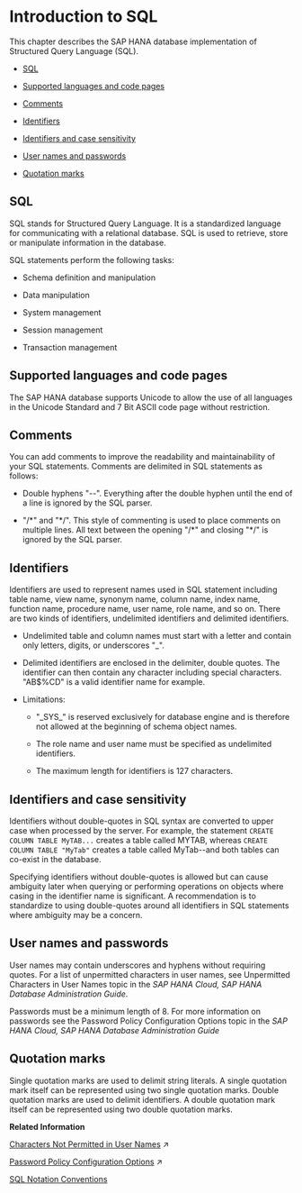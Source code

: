 <!-- loio209f5020751910148fd8fe88aa4d79d9 -->

# Introduction to SQL

This chapter describes the SAP HANA database implementation of Structured Query Language \(SQL\).



-   [SQL](introduction-to-sql-209f502.md#loio209f5020751910148fd8fe88aa4d79d9___bsql_introduction_1sql_introduction_sql) 

-   [Supported languages and code pages](introduction-to-sql-209f502.md#loio209f5020751910148fd8fe88aa4d79d9___bsql_introduction_1sql_introduction_supported_languages_and_code_pages) 

-   [Comments](introduction-to-sql-209f502.md#loio209f5020751910148fd8fe88aa4d79d9___bsql_introduction_1sql_introduction_comment) 

-   [Identifiers](introduction-to-sql-209f502.md#loio209f5020751910148fd8fe88aa4d79d9___bsql_introduction_1sql_introduction_identifiers) 

-   [Identifiers and case sensitivity](introduction-to-sql-209f502.md#loio209f5020751910148fd8fe88aa4d79d9__identifiers_case)

-   [User names and passwords](introduction-to-sql-209f502.md#loio209f5020751910148fd8fe88aa4d79d9__usernames_and_passwords)

-   [Quotation marks](introduction-to-sql-209f502.md#loio209f5020751910148fd8fe88aa4d79d9___bsql_introduction_1sql_introduction_quotation_marks)




<a name="loio209f5020751910148fd8fe88aa4d79d9___bsql_introduction_1sql_introduction_sql"/>

## SQL

SQL stands for Structured Query Language. It is a standardized language for communicating with a relational database. SQL is used to retrieve, store or manipulate information in the database.

SQL statements perform the following tasks:

-   Schema definition and manipulation

-   Data manipulation

-   System management

-   Session management

-   Transaction management




<a name="loio209f5020751910148fd8fe88aa4d79d9___bsql_introduction_1sql_introduction_supported_languages_and_code_pages"/>

## Supported languages and code pages

The SAP HANA database supports Unicode to allow the use of all languages in the Unicode Standard and 7 Bit ASCII code page without restriction.



<a name="loio209f5020751910148fd8fe88aa4d79d9___bsql_introduction_1sql_introduction_comment"/>

## Comments

You can add comments to improve the readability and maintainability of your SQL statements. Comments are delimited in SQL statements as follows:

-   Double hyphens "--". Everything after the double hyphen until the end of a line is ignored by the SQL parser.

-   "/\*" and "\*/". This style of commenting is used to place comments on multiple lines. All text between the opening "/\*" and closing "\*/" is ignored by the SQL parser.




<a name="loio209f5020751910148fd8fe88aa4d79d9___bsql_introduction_1sql_introduction_identifiers"/>

## Identifiers

Identifiers are used to represent names used in SQL statement including table name, view name, synonym name, column name, index name, function name, procedure name, user name, role name, and so on. There are two kinds of identifiers, undelimited identifiers and delimited identifiers.

-   Undelimited table and column names must start with a letter and contain only letters, digits, or underscores "\_".

-   Delimited identifiers are enclosed in the delimiter, double quotes. The identifier can then contain any character including special characters. "AB$%CD" is a valid identifier name for example.

-   Limitations:

    -   "\_SYS\_" is reserved exclusively for database engine and is therefore not allowed at the beginning of schema object names.

    -   The role name and user name must be specified as undelimited identifiers.

    -   The maximum length for identifiers is 127 characters.





<a name="loio209f5020751910148fd8fe88aa4d79d9__identifiers_case"/>

## Identifiers and case sensitivity

Identifiers without double-quotes in SQL syntax are converted to upper case when processed by the server. For example, the statement `CREATE COLUMN TABLE MyTAB...` creates a table called MYTAB, whereas `CREATE COLUMN TABLE "MyTab"` creates a table called MyTab--and both tables can co-exist in the database.

Specifying identifiers without double-quotes is allowed but can cause ambiguity later when querying or performing operations on objects where casing in the identifier name is significant. A recommendation is to standardize to using double-quotes around all identifiers in SQL statements where ambiguity may be a concern.



<a name="loio209f5020751910148fd8fe88aa4d79d9__usernames_and_passwords"/>

## User names and passwords

User names may contain underscores and hyphens without requiring quotes. For a list of unpermitted characters in user names, see Unpermitted Characters in User Names topic in the *SAP HANA Cloud, SAP HANA Database Administration Guide*.

Passwords must be a minimum length of 8. For more information on passwords see the Password Policy Configuration Options topic in the *SAP HANA Cloud, SAP HANA Database Administration Guide*



<a name="loio209f5020751910148fd8fe88aa4d79d9___bsql_introduction_1sql_introduction_quotation_marks"/>

## Quotation marks

Single quotation marks are used to delimit string literals. A single quotation mark itself can be represented using two single quotation marks. Double quotation marks are used to delimit identifiers. A double quotation mark itself can be represented using two double quotation marks.

**Related Information**  


[Characters Not Permitted in User Names](https://help.sap.com/viewer/a1317de16a1e41a6b0ff81849d80713c/2023_4_QRC/en-US/55d3b5a01166494582cc12f70ccfa17f.html "User names can contain any Compatibility Encoding Scheme for UTF-16: 8-Bit (CESU-8) characters except for a small subset.") :arrow_upper_right:

[Password Policy Configuration Options](https://help.sap.com/viewer/a1317de16a1e41a6b0ff81849d80713c/2023_4_QRC/en-US/61662e3032ad4f8dbdb5063a21a7d706.html "The password policy of the database is defined by parameters in the password policy section of the indexserver.ini configuration file. The initial password policy of a user group is a copy of the database password policy.") :arrow_upper_right:

[SQL Notation Conventions](sql-notation-conventions-209e0cd.md "SQL syntax notation conventions used in this guide.")

